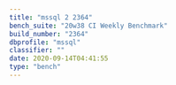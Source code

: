 ```yaml
---
title: "mssql 2 2364"
bench_suite: "20w38 CI Weekly Benchmark"
build_number: "2364"
dbprofile: "mssql"
classifier: ""
date: 2020-09-14T04:41:55
type: "bench"
---
```

